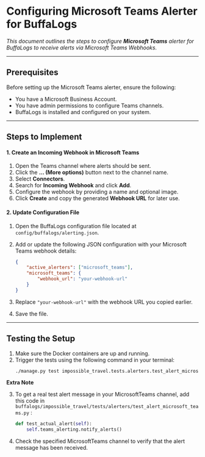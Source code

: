 # Configuring Microsoft Teams Alerter for BuffaLogs

<p><i>This document outlines the steps to configure <b>Microsoft Teams</b> alerter for BuffaLogs to receive alerts via Microsoft Teams Webhooks.</i><p>

---

## Prerequisites

Before setting up the Microsoft Teams alerter, ensure the following:
- You have a Microsoft Business Account.
- You have admin permissions to configure Teams channels.
- BuffaLogs is installed and configured on your system.

---

## Steps to Implement

#### 1. Create an Incoming Webhook in Microsoft Teams
1. Open the Teams channel where alerts should be sent.
2. Click the **... (More options)** button next to the channel name.
3. Select **Connectors**.
4. Search for **Incoming Webhook** and click **Add**.
5. Configure the webhook by providing a name and optional image.
6. Click **Create** and copy the generated **Webhook URL** for later use.


#### 2. Update Configuration File
1. Open the BuffaLogs configuration file located at `config/buffalogs/alerting.json`.
2. Add or update the following JSON configuration with your Microsoft Teams webhook details:

    ```json
    {
        "active_alerters": ["microsoft_teams"],
        "microsoft_teams": {
            "webhook_url": "your-webhook-url"
        }
    }
    ```

3. Replace `"your-webhook-url"` with the webhook URL you copied earlier.
4. Save the file.

---

## Testing the Setup

1. Make sure the Docker containers are up and running.
2. Trigger the tests using the following command in your terminal:
    ```bash
    ./manage.py test impossible_travel.tests.alerters.test_alert_microsoft_teams.TestMicrosoftTeamsAlerting
    ```
**Extra Note**

3. To get a real test alert message in your MicrosoftTeams channel, add this code in `buffalogs/impossible_travel/tests/alerters/test_alert_microsoft_teams.py` :

    ```python
    def test_actual_alert(self):
        self.teams_alerting.notify_alerts()
    ```

4. Check the specified MicrosoftTeams channel to verify that the alert message has been received.

